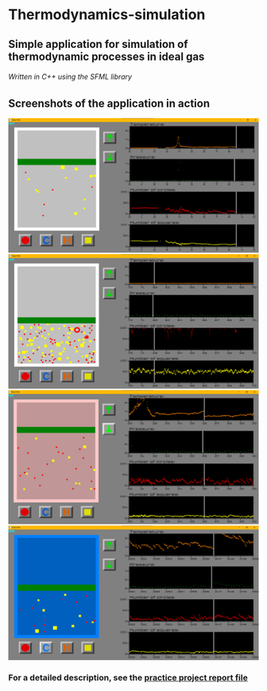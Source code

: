 # Thermodynamics-simulation
Simple application for simulation of thermodynamic processes in ideal gas
---
###### Written in C++ using the SFML library

## Screenshots of the application in action
![Initial state of the reactor](./examples/reactor.png)
![More gas has been added to the rector](./examples/reactor2.png)
![Processes in the reactor as the temperature rises](./examples/reactor3.png)
![Processes in the reactor at lower temperatures](./examples/reactor4.png)

### For a detailed description, see the [practice project report file](Report%20on%20practical%20task.docx)
